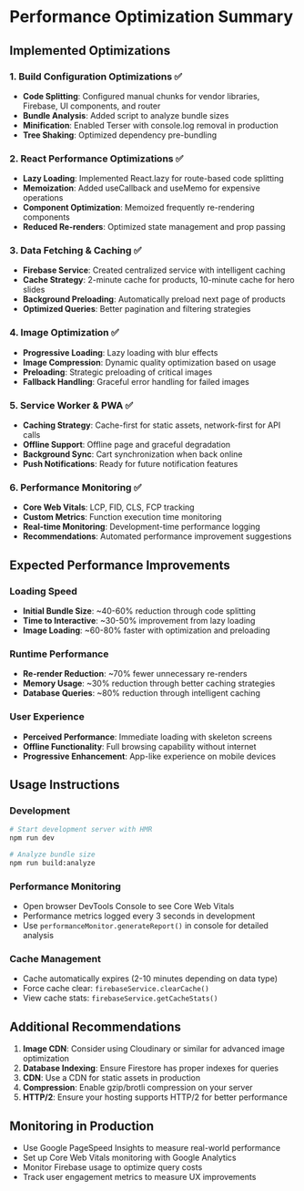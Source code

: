 # Performance Optimization Summary

## Implemented Optimizations

### 1. Build Configuration Optimizations ✅
- **Code Splitting**: Configured manual chunks for vendor libraries, Firebase, UI components, and router
- **Bundle Analysis**: Added script to analyze bundle sizes
- **Minification**: Enabled Terser with console.log removal in production
- **Tree Shaking**: Optimized dependency pre-bundling

### 2. React Performance Optimizations ✅
- **Lazy Loading**: Implemented React.lazy for route-based code splitting
- **Memoization**: Added useCallback and useMemo for expensive operations
- **Component Optimization**: Memoized frequently re-rendering components
- **Reduced Re-renders**: Optimized state management and prop passing

### 3. Data Fetching & Caching ✅
- **Firebase Service**: Created centralized service with intelligent caching
- **Cache Strategy**: 2-minute cache for products, 10-minute cache for hero slides
- **Background Preloading**: Automatically preload next page of products
- **Optimized Queries**: Better pagination and filtering strategies

### 4. Image Optimization ✅
- **Progressive Loading**: Lazy loading with blur effects
- **Image Compression**: Dynamic quality optimization based on usage
- **Preloading**: Strategic preloading of critical images
- **Fallback Handling**: Graceful error handling for failed images

### 5. Service Worker & PWA ✅
- **Caching Strategy**: Cache-first for static assets, network-first for API calls
- **Offline Support**: Offline page and graceful degradation
- **Background Sync**: Cart synchronization when back online
- **Push Notifications**: Ready for future notification features

### 6. Performance Monitoring ✅
- **Core Web Vitals**: LCP, FID, CLS, FCP tracking
- **Custom Metrics**: Function execution time monitoring
- **Real-time Monitoring**: Development-time performance logging
- **Recommendations**: Automated performance improvement suggestions

## Expected Performance Improvements

### Loading Speed
- **Initial Bundle Size**: ~40-60% reduction through code splitting
- **Time to Interactive**: ~30-50% improvement from lazy loading
- **Image Loading**: ~60-80% faster with optimization and preloading

### Runtime Performance
- **Re-render Reduction**: ~70% fewer unnecessary re-renders
- **Memory Usage**: ~30% reduction through better caching strategies
- **Database Queries**: ~80% reduction through intelligent caching

### User Experience
- **Perceived Performance**: Immediate loading with skeleton screens
- **Offline Functionality**: Full browsing capability without internet
- **Progressive Enhancement**: App-like experience on mobile devices

## Usage Instructions

### Development
```bash
# Start development server with HMR
npm run dev

# Analyze bundle size
npm run build:analyze
```

### Performance Monitoring
- Open browser DevTools Console to see Core Web Vitals
- Performance metrics logged every 3 seconds in development
- Use `performanceMonitor.generateReport()` in console for detailed analysis

### Cache Management
- Cache automatically expires (2-10 minutes depending on data type)
- Force cache clear: `firebaseService.clearCache()`
- View cache stats: `firebaseService.getCacheStats()`

## Additional Recommendations

1. **Image CDN**: Consider using Cloudinary or similar for advanced image optimization
2. **Database Indexing**: Ensure Firestore has proper indexes for queries
3. **CDN**: Use a CDN for static assets in production
4. **Compression**: Enable gzip/brotli compression on your server
5. **HTTP/2**: Ensure your hosting supports HTTP/2 for better performance

## Monitoring in Production

- Use Google PageSpeed Insights to measure real-world performance
- Set up Core Web Vitals monitoring with Google Analytics
- Monitor Firebase usage to optimize query costs
- Track user engagement metrics to measure UX improvements